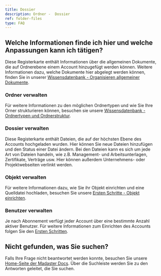 ```yaml
---
title: Dossier
description: Ordner -  Dossier
ref: folder-files
type: FAQ
---
```


## Welche Informationen finde ich hier und welche Anpassungen kann ich tätigen?
Diese Registerkarte enthält Informationen über die allgemeinen Dokumente, die auf Ordnerebene einem Account hinzugefügt werden können. Weitere Informationen dazu, welche Dokumente hier abgelegt werden können, finden Sie in unserer <a href="/ch/de/knowledge-base/stay-organized.html#organisieren-allgemeiner-dokumente" target="_blank">Wissensdatenbank - Organisieren allgemeiner Dokumente</a>.

### Ordner verwalten
Für weitere Informationen zu den möglichen Ordnertypen und wie Sie Ihre Orner strukturieren können, besuchen sie unsere <a href="/ch/de/knowledge-base/folder-types-and-folder-structure.html" target="_blank">Wissensdatenbank - Ordnertypen und Ordnerstruktur</a>.

### Dossier verwalten
Diese Registerkarte enthält Dateien, die auf der höchsten Ebene des Accounts hochgeladen wurden. Hier können Sie neue Dateien hinzufügen und den Status einer Datei ändern. Bei den Dateien kann es sich um jede Art von Dateien handeln, wie z.B. Management- und Arbeitsunterlagen, Zertifikate, Verträge usw. Hier können außerdem Unternehmens- oder Projektwebseiten verlinkt werden.

### Objekt verwalten
Für weitere Informationen dazu, wie Sie ihr Objekt einrichten und eine Quelldatei hochladen, besuchen Sie unsere <a href="/ch/de/get-started/set-up-objects.html" target="_blank">Ersten Schritte - Objekt einrichten</a>.

### Benutzer verwalten
Je nach Abonnement verfügt jeder Account über eine bestimmte Anzahl aktiver Benutzer. 
Für weitere Informationen zum Einrichten des Accounts folgen Sie den <a href="/ch/de/get-started/set-up-your-account#benutzer-einladen-und-organisieren" target="_blank">Ersten Schritten</a>.

## Nicht gefunden, was Sie suchen?
Falls Ihre Frage nicht beantwortet werden konnte, besuchen Sie unsere <a href="/ch/de/" target="_blank">Home-Seite der Madaster Docs</a>. Über die Suchleiste werden Sie zu den Antworten geleitet, die Sie suchen.